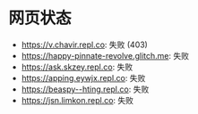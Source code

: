 # 网页状态
- https://v.chavir.repl.co: 失败 (403)
- https://happy-pinnate-revolve.glitch.me: 失败
- https://ask.skzey.repl.co: 失败
- https://apping.eywjx.repl.co: 失败
- https://beaspy--hting.repl.co: 失败
- https://jsn.limkon.repl.co: 失败
